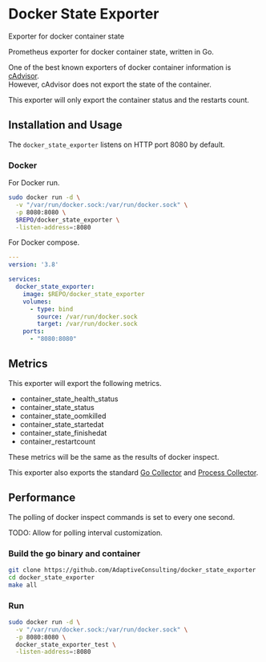 # Docker State Exporter

Exporter for docker container state

Prometheus exporter for docker container state, written in Go.

One of the best known exporters of docker container information is [cAdvisor](https://github.com/google/cadvisor).\
However, cAdvisor does not export the state of the container.

This exporter will only export the container status and the restarts count.

## Installation and Usage

The `docker_state_exporter` listens on HTTP port 8080 by default.

### Docker

For Docker run.

```bash
sudo docker run -d \
  -v "/var/run/docker.sock:/var/run/docker.sock" \
  -p 8080:8080 \
  $REPO/docker_state_exporter \
  -listen-address=:8080
```

For Docker compose.

```yaml
---
version: '3.8'

services:
  docker_state_exporter:
    image: $REPO/docker_state_exporter
    volumes:
      - type: bind
        source: /var/run/docker.sock
        target: /var/run/docker.sock
    ports:
      - "8080:8080"
```

## Metrics

This exporter will export the following metrics.

- container_state_health_status
- container_state_status
- container_state_oomkilled
- container_state_startedat
- container_state_finishedat
- container_restartcount

These metrics will be the same as the results of docker inspect.

This exporter also exports the standard
[Go Collector](https://pkg.go.dev/github.com/prometheus/client_golang/prometheus#NewGoCollector)
and [Process Collector](https://pkg.go.dev/github.com/prometheus/client_golang/prometheus#NewProcessCollector).

## Performance

The polling of docker inspect commands is set to every one second. 

TODO: Allow for polling interval customization.

### Build the go binary and container

```bash
git clone https://github.com/AdaptiveConsulting/docker_state_exporter
cd docker_state_exporter
make all
```

### Run

```bash
sudo docker run -d \
  -v "/var/run/docker.sock:/var/run/docker.sock" \
  -p 8080:8080 \
  docker_state_exporter_test \
  -listen-address=:8080
```
